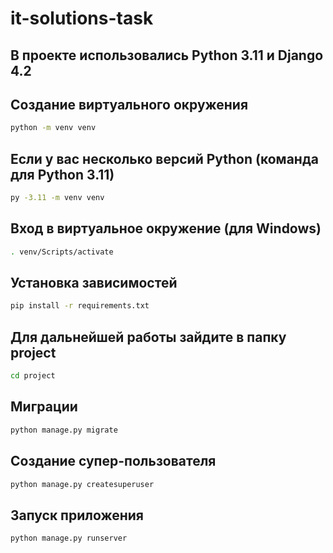# it-solutions-task
## В проекте использовались Python 3.11 и Django 4.2

## Создание виртуального окружения 

```bash
python -m venv venv
```

## Если у вас несколько версий Python (команда для Python 3.11)

```bash
py -3.11 -m venv venv
```

## Вход в виртуальное окружение (для Windows)

```bash
. venv/Scripts/activate
```

## Установка зависимостей

```bash
pip install -r requirements.txt
```

## Для дальнейшей работы зайдите в папку project

```bash
cd project
```

## Миграции

```bash
python manage.py migrate
```

## Создание супер-пользователя

```bash
python manage.py createsuperuser
```

## Запуск приложения

```bash
python manage.py runserver
```
